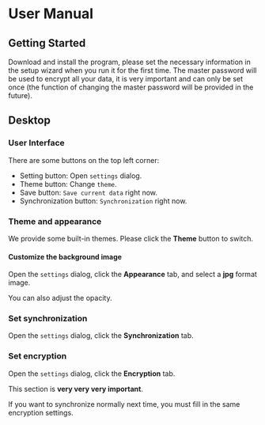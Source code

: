 # User Manual

## Getting Started

Download and install the program, please set the necessary information in the setup wizard when you run it for the first time. The master password will be used to encrypt all your data, it is very important and can only be set once (the function of changing the master password will be provided in the future).

## Desktop
### User Interface

There are some buttons on the top left corner:

- Setting button: Open `settings` dialog.
- Theme button: Change `theme`.
- Save button: `Save current data` right now.
- Synchronization button: `Synchronization` right now.

### Theme and appearance
We provide some built-in themes. Please click the **Theme** button to switch.

#### Customize the background image
Open the `settings` dialog, click the **Appearance** tab, and select a **jpg** format image. 

You can also adjust the opacity.

### Set synchronization

Open the `settings` dialog, click the **Synchronization** tab.

### Set encryption

Open the `settings` dialog, click the **Encryption** tab.

This section is **very very very important**.

If you want to synchronize normally next time, you must fill in the same encryption settings.